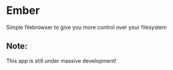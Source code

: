 ﻿# Ember
Simple filebrowser to give you more control over your filesystem

## Note:
This app is still under massive development!